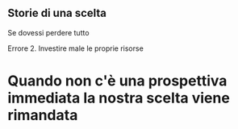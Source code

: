 





## Storie di una scelta

Se dovessi perdere tutto

Errore 2. Investire male le proprie risorse


# Quando non c'è una prospettiva immediata la nostra scelta viene rimandata







<!--stackedit_data:
eyJoaXN0b3J5IjpbLTk0MzE4Njc2M119
-->